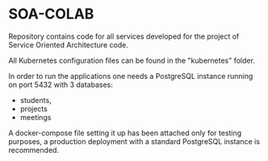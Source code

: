 # SOA-COLAB
Repository contains code for all services developed for the project of Service Oriented Architecture code.

All Kubernetes configuration files can be found in the "kubernetes" folder.

In order to run the applications one needs a PostgreSQL instance running on port 5432 with 3 databases: 
- students, 
- projects
- meetings

A docker-compose file setting it up has been attached only for testing purposes, 
a production deployment with a standard PostgreSQL instance is recommended.